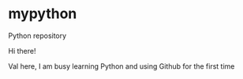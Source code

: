 # mypython
Python repository

Hi there!

Val here,  I am busy learning Python and using Github for the first time
